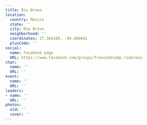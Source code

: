 ```yaml
---
title: Rio Bravo
location:
  country: Mexico
  state: ''
  city: Rio Bravo
  neighborhood: ''
  coordinates: 27.364189, -99.480041
  plusCode: ''
social:
  name: Facebook page
  URL: https://www.facebook.com/groups/freecodecamp.riobravo
chat:
  name: ''
  URL: ''
event:
  name: ''
  URL: ''
leaders:
- name: ''
  URL: ''
photos:
  old: ''
  cover: ''
---
```

